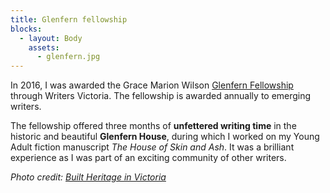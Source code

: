 ```yaml
---
title: Glenfern fellowship
blocks:
  - layout: Body
    assets:
      - glenfern.jpg
---
```


In 2016, I was awarded the Grace Marion Wilson [Glenfern Fellowship](https://writersvictoria.org.au/support/fellowships/glenfern-fellowships) through Writers Victoria. The fellowship is awarded annually to emerging writers.

The fellowship offered three months of **unfettered writing time** in the historic and beautiful **Glenfern House**, during which I worked on my Young Adult fiction manuscript _The House of Skin and Ash_. It was a brilliant experience as I was part of an exciting community of other writers.

_Photo credit: [Built Heritage in Victoria](https://www.instagram.com/p/BFp89TeLGiR/)_
